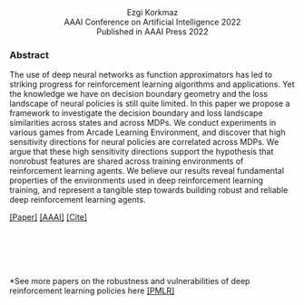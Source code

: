 <head>
  <meta name="keywords" content="adversarial, deep reinforcement learning, MDP, adversarial attacks, robust RL, safe RL, DeepRL, DRL, adversarial policies, robust reinforcement learning, AI safety, AI security, machine learning safety, adversarial machine learning, reinforcement learning, explainability, interpretability, AI alignment, machine learning explainability, ML interpretability, ML safety, ML security, adversarial reinforcement learning, robust reinforcement learning, adversarial RL, safe reinforcement learning, RL security, reinforcement learning security ">
</head>



<div align="center">
  Ezgi Korkmaz
</div>

<div align="center">
 AAAI Conference on Artificial Intelligence 2022 <br />
 Published in AAAI Press 2022
</div>


### Abstract

The use of deep neural networks as function approximators has led to striking progress for reinforcement learning algorithms and applications. Yet the knowledge we have on decision boundary geometry and the loss landscape of neural policies is still quite limited. In this paper we propose a framework to investigate the decision boundary and loss landscape similarities across states and across MDPs. We conduct experiments in various games from Arcade Learning Environment, and discover that high sensitivity directions for neural policies are correlated across MDPs. We argue that these high sensitivity directions support the hypothesis that nonrobust features are shared across training environments of reinforcement learning agents. We believe our results reveal fundamental properties of the environments used in deep reinforcement learning training, and represent a tangible step towards building robust and reliable deep reinforcement learning agents.

[[Paper]](https://ojs.aaai.org/index.php/AAAI/article/view/20684/20443)  [[AAAI]](https://ojs.aaai.org/index.php/AAAI/article/view/20684)   [[Cite]](ekaaaibibtex.html)


<br />
<br />
<br />
<br />


*See more papers on the robustness and vulnerabilities of deep reinforcement learning policies here [[PMLR]](uai.md)
